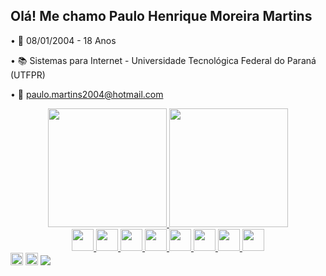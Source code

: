 ## Olá! Me chamo Paulo Henrique Moreira Martins


• 📅 08/01/2004 - 18 Anos

• 📚 Sistemas para Internet - Universidade Tecnológica Federal do Paraná (UTFPR)

• 📧 paulo.martins2004@hotmail.com

<div align="center">
  <a href="https://github.com/PauloMoreiraa">
  <img height="190em" src="https://github-readme-stats.vercel.app/api?username=PauloMoreiraa&show_icons=true&theme=tokyonight&include_all_commits=true&count_private=true"/>
  <img height="190em" src="https://github-readme-stats.vercel.app/api/top-langs/?username=PauloMoreiraa&layout=compact&langs_count=7&theme=tokyonight"/>
</div>
  
<div align="center">
  <img src="https://cdn.jsdelivr.net/gh/devicons/devicon/icons/css3/css3-original.svg" height="35em" />
  <img src="https://cdn.jsdelivr.net/gh/devicons/devicon/icons/html5/html5-original.svg" height="35em" />
  <img src="https://cdn.jsdelivr.net/gh/devicons/devicon/icons/javascript/javascript-original.svg" height="35em" />
  <img src="https://cdn.jsdelivr.net/gh/devicons/devicon/icons/react/react-original.svg" height="35em" />
  <img src="https://cdn.jsdelivr.net/gh/devicons/devicon/icons/mysql/mysql-original-wordmark.svg" height="35em" />
  <img src="https://cdn.jsdelivr.net/gh/devicons/devicon/icons/laravel/laravel-plain-wordmark.svg" height="35em" />
  <img src="https://cdn.jsdelivr.net/gh/devicons/devicon/icons/php/php-original.svg" height="35em" />
  <img src="https://cdn.jsdelivr.net/gh/devicons/devicon/icons/sass/sass-original.svg" height="35em" />
</div>
  
<div>
  <a href="https://www.instagram.com/paulo_mmoreira/" target="_blank"><img src="https://img.shields.io/badge/-Instagram-%23E4405F?style=for-the-    badge&logo=instagram&logoColor=white" target="_blank"  height="20em"></a>
  <a href = "mailto:paulo.moreira2004@hotmail.com"><img src="https://img.shields.io/badge/Microsoft_Outlook-0078D4?style=for-the-badge&logo=microsoft-outlook&logoColor=white" target="_blank" height="20em"></a>
  <a href="https://www.linkedin.com/in/paulomoreira2004/" target="_blank"><img src="https://img.shields.io/badge/-LinkedIn-%230077B5?style=for-the-badge&logo=linkedin&logoColor=white" target="_blank"></a> 
</div>
    
